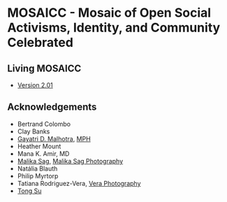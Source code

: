 # MOSAICC - Mosaic of Open Social Activisms, Identity, and Community Celebrated

## Living MOSAICC

- [Version 2.01](2025-05/20250510/index.html)


## Acknowledgements
- Bertrand Colombo
- Clay Banks
- [Gayatri D. Malhotra](https://unsplash.com/@gmalhotra), [MPH](https://www.visionaryartcollective.com/artist-directory/gayatri-malhotra)
- Heather Mount
- Mana K. Amir, MD
- [Malika Sag](https://www.instagram.com/malikasag.ph/), [Malika Sag Photography](www.malikasag.com) 
- Natália Blauth
- Philip Myrtorp
- Tatiana Rodriguez-Vera, [Vera Photography](https://www.veraphotography.site/)
- [Tong Su](https://unsplash.com/@tongsu)
